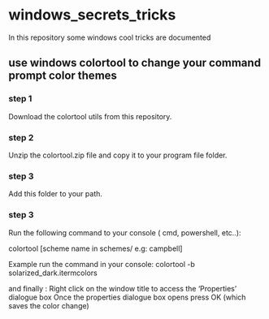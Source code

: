 # windows_secrets_tricks
In this repository some windows cool tricks are documented



## use windows colortool  to change your command prompt color themes

### step 1

Download the colortool utils from this repository.

### step 2

Unzip the colortool.zip file and copy it to your program file folder.

### step 3

Add this folder to your path.

### step 3
Run the following command to your console ( cmd, powershell, etc..):

colortool [scheme name in schemes/ e.g: campbell]

Example run the command in your console:
colortool -b solarized_dark.itermcolors

and finally :
Right click on the window title to access the ‘Properties’ dialogue box
Once the properties dialogue box opens press OK (which saves the color change)
  
  
